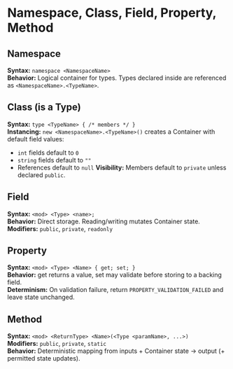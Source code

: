 # Namespace, Class, Field, Property, Method

## Namespace
**Syntax:** `namespace <NamespaceName>`  
**Behavior:** Logical container for types. Types declared inside are referenced as `<NamespaceName>.<TypeName>`.

## Class (is a Type)
**Syntax:** `type <TypeName> { /* members */ }`  
**Instancing:** `new <NamespaceName>.<TypeName>()` creates a Container with default field values:
- `int` fields default to `0`
- `string` fields default to `""`
- References default to `null`
**Visibility:** Members default to `private` unless declared `public`.

## Field
**Syntax:** `<mod> <Type> <name>;`  
**Behavior:** Direct storage. Reading/writing mutates Container state.  
**Modifiers:** `public`, `private`, `readonly`

## Property
**Syntax:** `<mod> <Type> <Name> { get; set; }`  
**Behavior:** get returns a value, set may validate before storing to a backing field.  
**Determinism:** On validation failure, return `PROPERTY_VALIDATION_FAILED` and leave state unchanged.

## Method
**Syntax:** `<mod> <ReturnType> <Name>(<Type <paramName>, ...>)`  
**Modifiers:** `public`, `private`, `static`  
**Behavior:** Deterministic mapping from inputs + Container state → output (+ permitted state updates).